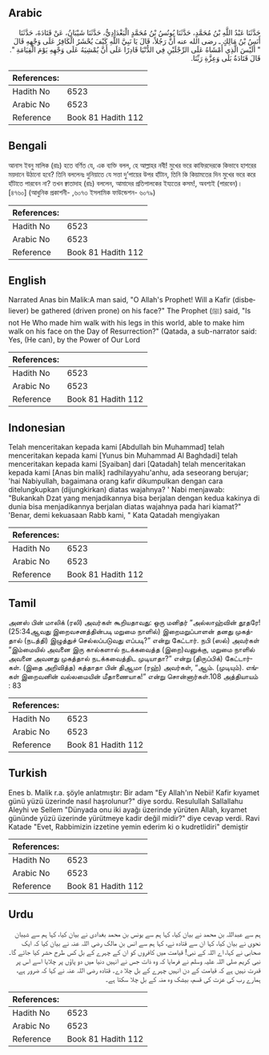 ## Arabic


<div dir="rtl" lang="ar" style={{fontSize:'larger',backgroundColor:'#f8f9fa',padding:20}}>
حَدَّثَنَا عَبْدُ اللَّهِ بْنُ مُحَمَّدٍ، حَدَّثَنَا يُونُسُ بْنُ مُحَمَّدٍ الْبَغْدَادِيُّ، حَدَّثَنَا شَيْبَانُ، عَنْ قَتَادَةَ، حَدَّثَنَا أَنَسُ بْنُ مَالِكٍ ـ رضى الله عنه أَنَّ رَجُلاً، قَالَ يَا نَبِيَّ اللَّهِ كَيْفَ يُحْشَرُ الْكَافِرُ عَلَى وَجْهِهِ قَالَ ‏ "‏ أَلَيْسَ الَّذِي أَمْشَاهُ عَلَى الرِّجْلَيْنِ فِي الدُّنْيَا قَادِرًا عَلَى أَنَّ يُمْشِيَهُ عَلَى وَجْهِهِ يَوْمَ الْقِيَامَةِ ‏"‏‏.‏ قَالَ قَتَادَةُ بَلَى وَعِزَّةِ رَبِّنَا‏.‏
</div>
<div style={{backgroundColor:'#f8f9fa',padding:20, marginBottom: 10}}><table> <thead> <tr> <th>References:</th> <th></th> </tr> </thead> <tbody><tr><td>Hadith No</td><td>6523</td></tr><tr><td>Arabic No</td><td>6523</td></tr><tr><td>Reference</td><td>Book 81 Hadith 112</td></tr></tbody></table></div>

## Bengali


<div dir="ltr" lang="bn" style={{fontSize:'larger',backgroundColor:'#f8f9fa',padding:20}}>
আনাস ইবনু মালিক (রাঃ) হতে বর্ণিত যে, এক ব্যক্তি বলল, হে আল্লাহর নবী! মুখের ভরে কাফিরদেরকে কিভাবে হাশরের ময়দানে উঠানো হবে? তিনি বললেনঃ দুনিয়াতে যে সত্তা দু’পায়ের উপর হাঁটান, তিনি কি কিয়ামতের দিন মুখের ভরে করে হাঁটাতে পারবেন না? তখন ক্বাতাদাহ (রাঃ) বললেন, আমাদের প্রতিপালকের ইয্যতের কসম!, অবশ্যই (পারবেন)। [৪৭৬০] (আধুনিক প্রকাশনী- ,৬০৭৩ ইসলামিক ফাউন্ডেশন- ৬০৭৯)
</div>
<div style={{backgroundColor:'#f8f9fa',padding:20, marginBottom: 10}}><table> <thead> <tr> <th>References:</th> <th></th> </tr> </thead> <tbody><tr><td>Hadith No</td><td>6523</td></tr><tr><td>Arabic No</td><td>6523</td></tr><tr><td>Reference</td><td>Book 81 Hadith 112</td></tr></tbody></table></div>

## English


<div dir="ltr" lang="en" style={{fontSize:'larger',backgroundColor:'#f8f9fa',padding:20}}>
Narrated Anas bin Malik:A man said, "O Allah's Prophet! Will a Kafir (disbeliever) be gathered (driven prone) on his face?" The Prophet (ﷺ) said, "Is not He Who made him walk with his legs in this world, able to make him walk on his face on the Day of Resurrection?" (Qatada, a sub-narrator said: Yes, (He can), by the Power of Our Lord
</div>
<div style={{backgroundColor:'#f8f9fa',padding:20, marginBottom: 10}}><table> <thead> <tr> <th>References:</th> <th></th> </tr> </thead> <tbody><tr><td>Hadith No</td><td>6523</td></tr><tr><td>Arabic No</td><td>6523</td></tr><tr><td>Reference</td><td>Book 81 Hadith 112</td></tr></tbody></table></div>

## Indonesian


<div dir="ltr" lang="id" style={{fontSize:'larger',backgroundColor:'#f8f9fa',padding:20}}>
Telah menceritakan kepada kami [Abdullah bin Muhammad] telah menceritakan kepada kami [Yunus bin Muhammad Al Baghdadi] telah menceritakan kepada kami [Syaiban] dari [Qatadah] telah menceritakan kepada kami [Anas bin malik] radhilayyahu'anhu, ada seseorang berujar; 'hai Nabiyullah, bagaimana orang kafir dikumpulkan dengan cara ditelungkupkan (dijungkirkan) diatas wajahnya? ' Nabi menjawab: "Bukankah Dzat yang menjadikannya bisa berjalan dengan kedua kakinya di dunia bisa menjadikannya berjalan diatas wajahnya pada hari kiamat?" 'Benar, demi kekuasaan Rabb kami, " Kata Qatadah mengiyakan
</div>
<div style={{backgroundColor:'#f8f9fa',padding:20, marginBottom: 10}}><table> <thead> <tr> <th>References:</th> <th></th> </tr> </thead> <tbody><tr><td>Hadith No</td><td>6523</td></tr><tr><td>Arabic No</td><td>6523</td></tr><tr><td>Reference</td><td>Book 81 Hadith 112</td></tr></tbody></table></div>

## Tamil


<div dir="ltr" lang="ta" style={{fontSize:'larger',backgroundColor:'#f8f9fa',padding:20}}>
அனஸ் பின் மாலிக் (ரலி) அவர்கள் கூறியதாவது: ஒரு மனிதர் “அல்லாஹ்வின் தூதரே! (25:34ஆவது இறைவசனத்தின்படி மறுமை நாளில்) இறைமறுப்பாளன் தனது முகத்தால் (நடத்தி) இழுத்துச் செல்லப்படுவது எப்படி?” என்று கேட்டார். நபி (ஸல்) அவர்கள் “இம்மையில் அவனை இரு கால்களால் நடக்கவைத்த (இறை)வனுக்கு, மறுமை நாளில் அவனை அவனது முகத்தால் நடக்கவைத்திட முடியாதா?” என்று (திருப்பிக்) கேட்டார்கள். (இதை அறிவித்த) கத்தாதா பின் திஆமா (ரஹ்) அவர்கள், “ஆம். (முடியும்). எங்கள் இறைவனின் வல்லமையின் மீதாணையாக!” என்று சொன்னார்கள்.108 அத்தியாயம் : 83
</div>
<div style={{backgroundColor:'#f8f9fa',padding:20, marginBottom: 10}}><table> <thead> <tr> <th>References:</th> <th></th> </tr> </thead> <tbody><tr><td>Hadith No</td><td>6523</td></tr><tr><td>Arabic No</td><td>6523</td></tr><tr><td>Reference</td><td>Book 81 Hadith 112</td></tr></tbody></table></div>

## Turkish


<div dir="ltr" lang="tr" style={{fontSize:'larger',backgroundColor:'#f8f9fa',padding:20}}>
Enes b. Malik r.a. şöyle anlatmıştır: Bir adam "Ey Allah'ın Nebii! Kafir kıyamet günü yüzü üzerinde nasıl haşrolunur?" diye sordu. Resulullah Sallallahu Aleyhi ve Sellem "Dünyada onu iki ayağı üzerinde yürüten Allah, kıyamet gününde yüzü üzerinde yürütmeye kadir değil midir?" diye cevap verdi. Ravi Katade "Evet, Rabbimizin izzetine yemin ederim ki o kudretlidiri" demiştir
</div>
<div style={{backgroundColor:'#f8f9fa',padding:20, marginBottom: 10}}><table> <thead> <tr> <th>References:</th> <th></th> </tr> </thead> <tbody><tr><td>Hadith No</td><td>6523</td></tr><tr><td>Arabic No</td><td>6523</td></tr><tr><td>Reference</td><td>Book 81 Hadith 112</td></tr></tbody></table></div>

## Urdu


<div dir="rtl" lang="ur" style={{fontSize:'larger',backgroundColor:'#f8f9fa',padding:20}}>
ہم سے عبداللہ بن محمد نے بیان کیا، کہا ہم سے یونس بن محمد بغدادی نے بیان کیا، کہا ہم سے شیبان نحوی نے بیان کیا، کہا ان سے قتادہ نے، کہا ہم سے انس بن مالک رضی اللہ عنہ نے بیان کیا کہ ایک صحابی نے کہا، اے اللہ کے نبی! قیامت میں کافروں کو ان کے چہرے کے بل کس طرح حشر کیا جائے گا۔ نبی کریم صلی اللہ علیہ وسلم نے فرمایا کہ وہ ذات جس نے انہیں دنیا میں دو پاؤں پر چلایا اسے اس پر قدرت نہیں ہے کہ قیامت کے دن انہیں چہرے کے بل چلا دے۔ قتادہ رضی اللہ عنہ نے کہا کہ ضرور ہے، ہمارے رب کی عزت کی قسم، بیشک وہ منہ کے بل چلا سکتا ہے۔
</div>
<div style={{backgroundColor:'#f8f9fa',padding:20, marginBottom: 10}}><table> <thead> <tr> <th>References:</th> <th></th> </tr> </thead> <tbody><tr><td>Hadith No</td><td>6523</td></tr><tr><td>Arabic No</td><td>6523</td></tr><tr><td>Reference</td><td>Book 81 Hadith 112</td></tr></tbody></table></div>